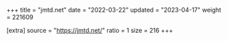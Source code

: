 +++
title = "jmtd.net"
date = "2022-03-22"
updated = "2023-04-17"
weight = 221609

[extra]
source = "https://jmtd.net/"
ratio = 1
size = 216
+++
